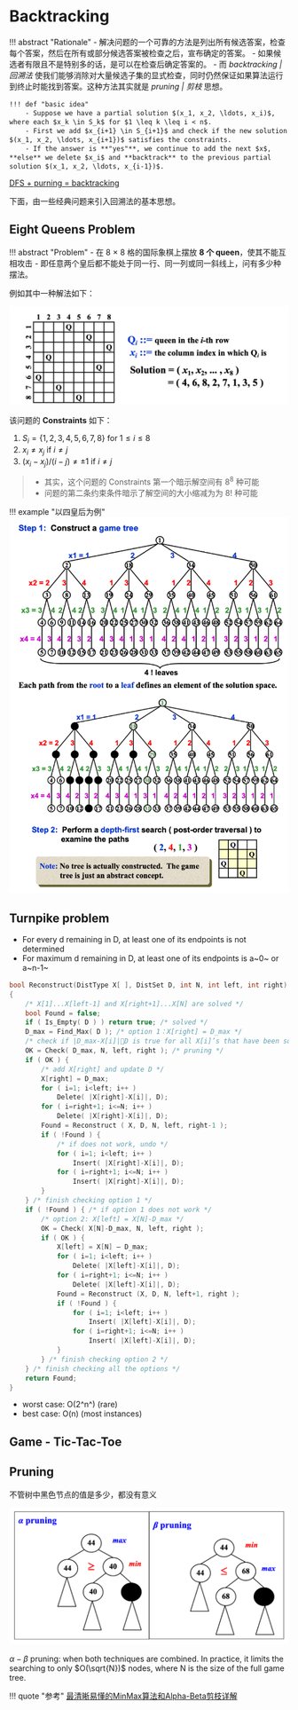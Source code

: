 <!-- ---
password: 21@ZJU@ADS
--- -->

# Backtracking

!!! abstract "Rationale"
    - 解决问题的一个可靠的方法是列出所有候选答案，检查每个答案，然后在所有或部分候选答案被检查之后，宣布确定的答案。
    - 如果候选者有限且不是特别多的话，是可以在检查后确定答案的。
    - 而 *backtracking | 回溯法* 使我们能够消除对大量候选子集的显式检查，同时仍然保证如果算法运行到终止时能找到答案。这种方法其实就是 *pruning | 剪枝* 思想。

    !!! def "basic idea"
        - Suppose we have a partial solution $(x_1, x_2, \ldots, x_i)$, where each $x_k \in S_k$ for $1 \leq k \leq i < n$. 
        - First we add $x_{i+1} \in S_{i+1}$ and check if the new solution $(x_1, x_2, \ldots, x_{i+1})$ satisfies the constraints.
        - If the answer is **"yes"**, we continue to add the next $x$, **else** we delete $x_i$ and **backtrack** to the previous partial solution $(x_1, x_2, \ldots, x_{i-1})$.

<u>DFS + purning = backtracking</u>

下面，由一些经典问题来引入回溯法的基本思想。

## Eight Queens Problem

!!! abstract "Problem"
    - 在 8 $\times$ 8 格的国际象棋上摆放 **8 个 queen**，使其不能互相攻击
    - 即任意两个皇后都不能处于同一行、同一列或同一斜线上，问有多少种摆法。

例如其中一种解法如下：

![](../../Images/2024-11-03-11-01-18.png)

该问题的 **Constraints** 如下：

1. $S_i = \{1, 2, 3, 4, 5, 6, 7, 8\}$ for $1 \leq i \leq 8$
2. $x_i \neq x_j$ if $i \neq j$
3. $(x_i - x_j) / (i - j) \neq \pm 1$ if $i \neq j$

> - 其实，这个问题的 Constraints 第一个暗示解空间有 $8^8$ 种可能
> - 问题的第二条约束条件暗示了解空间的大小缩减为为 $8!$ 种可能


!!! example "以四皇后为例"
    ![](../../Images/2024-11-03-10-58-48.png)

## Turnpike problem

* For every d remaining in D, at least one of its endpoints is not determined
* For maximum d remaining in D, at least one of its endpoints is a~0~ or a~n-1~

```c
bool Reconstruct(DistType X[ ], DistSet D, int N, int left, int right)
{
    /* X[1]...X[left-1] and X[right+1]...X[N] are solved */
    bool Found = false;
    if ( Is_Empty( D ) ) return true; /* solved */
    D_max = Find_Max( D ); /* option 1：X[right] = D_max */
    /* check if |D_max-X[i]|D is true for all X[i]’s that have been solved */
    OK = Check( D_max, N, left, right ); /* pruning */
    if ( OK ) {
        /* add X[right] and update D */
        X[right] = D_max;
        for ( i=1; i<left; i++ )
            Delete( |X[right]-X[i]|, D);
        for ( i=right+1; i<=N; i++ )
            Delete( |X[right]-X[i]|, D);
        Found = Reconstruct ( X, D, N, left, right-1 );
        if ( !Found ) {
            /* if does not work, undo */
            for ( i=1; i<left; i++ )
                Insert( |X[right]-X[i]|, D);
            for ( i=right+1; i<=N; i++ )
                Insert( |X[right]-X[i]|, D);
        }
    } /* finish checking option 1 */
    if ( !Found ) { /* if option 1 does not work */
        /* option 2: X[left] = X[N]-D_max */
        OK = Check( X[N]-D_max, N, left, right );
        if ( OK ) {
            X[left] = X[N] – D_max;
            for ( i=1; i<left; i++ )
                Delete( |X[left]-X[i]|, D);
            for ( i=right+1; i<=N; i++ )
                Delete( |X[left]-X[i]|, D);
            Found = Reconstruct (X, D, N, left+1, right );
            if ( !Found ) {
                for ( i=1; i<left; i++ )
                    Insert( |X[left]-X[i]|, D);
                for ( i=right+1; i<=N; i++ )
                    Insert( |X[left]-X[i]|, D);
            }
        } /* finish checking option 2 */
    } /* finish checking all the options */
    return Found;
}
```

* worst case: O(2^n^) (rare)
* best case: O(n) (most instances)

## Game - Tic-Tac-Toe

## Pruning

不管树中黑色节点的值是多少，都没有意义

![](../../Images/2024-11-03-11-07-26.png)

$\alpha-\beta$ pruning: when both techniques are combined.  In practice, it limits the searching to only                $O(\sqrt{N})$ nodes, where N is the size of the full game tree.

!!! quote "参考"
    [最清晰易懂的MinMax算法和Alpha-Beta剪枝详解](https://blog.csdn.net/weixin_42165981/article/details/103263211)